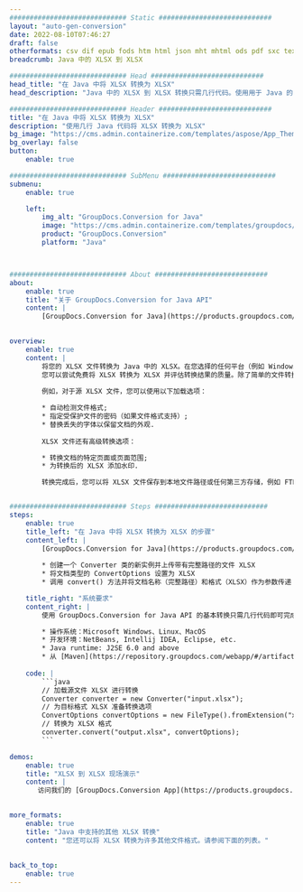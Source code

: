 ```yaml
---
############################# Static ############################
layout: "auto-gen-conversion"
date: 2022-08-10T07:46:27
draft: false
otherformats: csv dif epub fods htm html json mht mhtml ods pdf sxc tex tsv xlam xls xlsb xlsm xlsx xlt xltm xltx xml xps
breadcrumb: Java 中的 XLSX 到 XLSX

############################# Head ############################
head_title: "在 Java 中将 XLSX 转换为 XLSX"
head_description: "Java 中的 XLSX 到 XLSX 转换只需几行代码。使用用于 Java 的 GroupDocs 文档转换 API 转换 160 多种文件格式"

############################# Header ############################
title: "在 Java 中将 XLSX 转换为 XLSX"
description: "使用几行 Java 代码将 XLSX 转换为 XLSX"
bg_image: "https://cms.admin.containerize.com/templates/aspose/App_Themes/V3/images/bg/header1.png"
bg_overlay: false
button:
    enable: true

############################# SubMenu ############################
submenu:
    enable: true

    left:
        img_alt: "GroupDocs.Conversion for Java"
        image: "https://cms.admin.containerize.com/templates/groupdocs/images/product-logos/90x90-noborder/groupdocs-conversion-java.png"
        product: "GroupDocs.Conversion"
        platform: "Java"



############################# About ############################
about:
    enable: true
    title: "关于 GroupDocs.Conversion for Java API"
    content: |
        [GroupDocs.Conversion for Java](https://products.groupdocs.com/conversion/java/) 是一种高级文件格式转换 API，用于在 Microsoft Office、OpenDocument、PDF、HTML、电子邮件、CAD 等流行图像和文档格式之间进行转换。只需几行代码即可完成更多工作。本机 API 会自动检测原始文档的格式，并提供许多选项来自定义转换后的文档。除了从文档中提取信息的功能外，它还默认支持将转换结果缓存到本地磁盘。但是，任何类型的缓存存储都可以通过实施适当的接口来支持 - Amazon S3、Dropbox、Google Drive、Windows Azure、Reddis 或任何其他接口。
    

overview:
    enable: true
    content: |
        将您的 XLSX 文件转换为 Java 中的 XLSX。在您选择的任何平台（例如 Windows、Linux、macOS）上，只需几行 Java 代码。
        您可以尝试免费将 XLSX 转换为 XLSX 并评估转换结果的质量。除了简单的文件转换脚本外，您还可以尝试更复杂的选项来加载 XLSX 源文件并存储 XLSX 输出。 
        
        例如，对于源 XLSX 文件，您可以使用以下加载选项：

        * 自动检测文件格式;
        * 指定受保护文件的密码（如果文件格式支持）;
        * 替换丢失的字体以保留文档的外观.
        
        XLSX 文件还有高级转换选项：

        * 转换文档的特定页面或页面范围;
        * 为转换后的 XLSX 添加水印.

        转换完成后，您可以将 XLSX 文件保存到本地文件路径或任何第三方存储，例如 FTP、Amazon S3、Google Drive、Dropbox 等。请注意 - 转换 XLSX到 XLSX，您不需要安装任何额外的软件，例如 MS Office、Open Office、Adobe Acrobat Reader 等。


############################# Steps ############################
steps:
    enable: true
    title_left: "在 Java 中将 XLSX 转换为 XLSX 的步骤"
    content_left: |
        [GroupDocs.Conversion for Java](https://products.groupdocs.com/conversion/java/) 允许开发人员使用几行代码轻松地将 XLSX 文件转换为 XLSX。
        
        * 创建一个 Converter 类的新实例并上传带有完整路径的文件 XLSX
        * 将文档类型的 ConvertOptions 设置为 XLSX
        * 调用 convert() 方法并将文档名称（完整路径）和格式（XLSX）作为参数传递

    title_right: "系统要求"
    content_right: |
        使用 GroupDocs.Conversion for Java API 的基本转换只需几行代码即可完成。所有主要平台和操作系统都支持我们的 API。在执行以下代码之前，请确保您的系统上安装了以下先决条件。

        * 操作系统：Microsoft Windows、Linux、MacOS
        * 开发环境：NetBeans, Intellij IDEA, Eclipse, etc.
        * Java runtime: J2SE 6.0 and above
        * 从 [Maven](https://repository.groupdocs.com/webapp/#/artifacts/browse/tree/General/repo/com/groupdocs/groupdocs-conversion) 获取最新的 GroupDocs.Conversion for Java
         
    code: |
        ```java    
        // 加载源文件 XLSX 进行转换
        Converter converter = new Converter("input.xlsx");
        // 为目标格式 XLSX 准备转换选项
        ConvertOptions convertOptions = new FileType().fromExtension("xlsx").getConvertOptions();
        // 转换为 XLSX 格式
        converter.convert("output.xlsx", convertOptions);
        ```

demos:
    enable: true
    title: "XLSX 到 XLSX 现场演示"
    content: |
       访问我们的 [GroupDocs.Conversion App](https://products.groupdocs.app/conversion/family) 网站并立即尝试 XLSX 到 XLSX 转换。免费演示具有以下好处
          

more_formats:
    enable: true
    title: "Java 中支持的其他 XLSX 转换"
    content: "您还可以将 XLSX 转换为许多其他文件格式。请参阅下面的列表。"
       
       
back_to_top:
    enable: true
---
```

